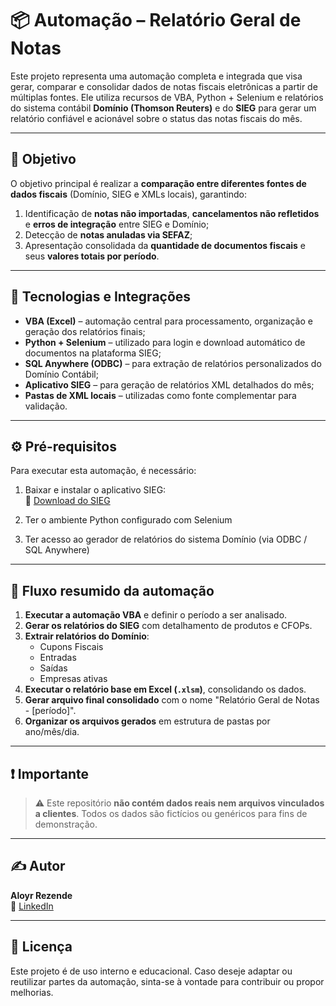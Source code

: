 # 📦 Automação – Relatório Geral de Notas

Este projeto representa uma automação completa e integrada que visa gerar, comparar e consolidar dados de notas fiscais eletrônicas a partir de múltiplas fontes. Ele utiliza recursos de VBA, Python + Selenium e relatórios do sistema contábil **Domínio (Thomson Reuters)** e do **SIEG** para gerar um relatório confiável e acionável sobre o status das notas fiscais do mês.

---

## 🎯 Objetivo

O objetivo principal é realizar a **comparação entre diferentes fontes de dados fiscais** (Domínio, SIEG e XMLs locais), garantindo:

1. Identificação de **notas não importadas**, **cancelamentos não refletidos** e **erros de integração** entre SIEG e Domínio;
2. Detecção de **notas anuladas via SEFAZ**;
3. Apresentação consolidada da **quantidade de documentos fiscais** e seus **valores totais por período**.

---

## 🧩 Tecnologias e Integrações

- **VBA (Excel)** – automação central para processamento, organização e geração dos relatórios finais;
- **Python + Selenium** – utilizado para login e download automático de documentos na plataforma SIEG;
- **SQL Anywhere (ODBC)** – para extração de relatórios personalizados do Domínio Contábil;
- **Aplicativo SIEG** – para geração de relatórios XML detalhados do mês;
- **Pastas de XML locais** – utilizadas como fonte complementar para validação.

---

## ⚙️ Pré-requisitos

Para executar esta automação, é necessário:

1. Baixar e instalar o aplicativo SIEG:  
   🔗 [Download do SIEG](https://d14tgtye96e903.cloudfront.net/Setup/InstalarSIEG_3.64.zip)

2. Ter o ambiente Python configurado com Selenium

3. Ter acesso ao gerador de relatórios do sistema Domínio (via ODBC / SQL Anywhere)

---

## 📌 Fluxo resumido da automação

1. **Executar a automação VBA** e definir o período a ser analisado.
2. **Gerar os relatórios do SIEG** com detalhamento de produtos e CFOPs.
3. **Extrair relatórios do Domínio**:
   - Cupons Fiscais
   - Entradas
   - Saídas
   - Empresas ativas
4. **Executar o relatório base em Excel (`.xlsm`)**, consolidando os dados.
5. **Gerar arquivo final consolidado** com o nome "Relatório Geral de Notas - [período]".
6. **Organizar os arquivos gerados** em estrutura de pastas por ano/mês/dia.

---

## ❗ Importante

> ⚠️ Este repositório **não contém dados reais nem arquivos vinculados a clientes**. Todos os dados são fictícios ou genéricos para fins de demonstração.

---

## ✍️ Autor

**Aloyr Rezende**  
🔗 [LinkedIn](https://www.linkedin.com/in/aloyr-rezende)

---

## 💬 Licença

Este projeto é de uso interno e educacional. Caso deseje adaptar ou reutilizar partes da automação, sinta-se à vontade para contribuir ou propor melhorias.
